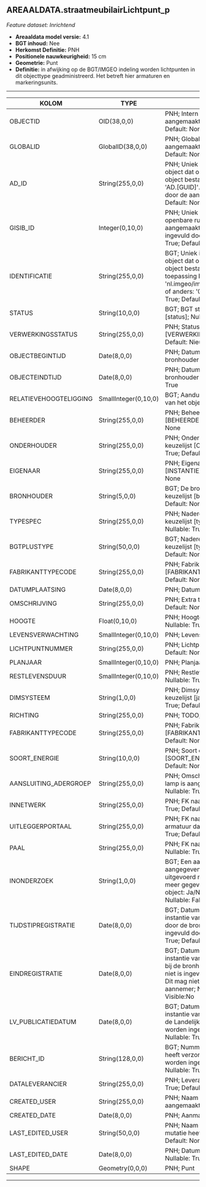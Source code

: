## AREAALDATA.straatmeubilairLichtpunt_p

*Feature dataset: Inrichtend*


* __Areaaldata model versie:__ 4.1
* __BGT inhoud:__ Nee
* __Herkomst Definitie:__ PNH
* __Positionele nauwkeurigheid:__ 15 cm
* __Geometrie:__ Punt
* __Definitie:__ in afwijking op de BGT/IMGEO indeling worden lichtpunten in dit objecttype geadministreerd. Het betreft hier armaturen en markeringsunits.

***

|KOLOM                               |TYPE          	         |DEFINITIE|
|------                              |----          	         |-----    |
|OBJECTID                            |OID(38,0,0)                |PNH; Intern ArcGIS Identificatienummer, aangemaakt door ArcGIS; Nullable: False; Default: None|
|GLOBALID                            |GlobalID(38,0,0)           |PNH; Global Unique Identifier,  aangemaakt door ArcGIS; Nullable: False; Default: None|
|AD_ID                               |String(255,0,0)            |PNH; Uniek identificatienummer voor het object dat onveranderlijk is zolang het object bestaat in Areaaldata: in format 'AD.[GUID]'. Dit moet worden ingevuld door de aannemer; Nullable: False; Default: None|
|GISIB_ID                            |Integer(0,10,0)            |PNH; Uniek Identificatienummer beheer openbare ruimte (GISIB), wordt aangemaakt in GISIB en mag niet worden ingevuld door de aannemer; Nullable: True; Default: None
|IDENTIFICATIE                       |String(255,0,0)            |BGT; Uniek identificatienummer voor het object dat onveranderlijk is zolang het object bestaat: bevat indien van toepassing BGT/IMKL ID in format 'nl.imgeo/imkl.bronhouderscode.LokaalID' of anders: '00000'.LokaalID; Nullable: True; Default: None|
|STATUS                              |String(10,0,0)             |BGT; BGT status van het object; keuzelijst [status]; Nullable: False; Default: bestaand|
|VERWERKINGSSTATUS                   |String(255,0,0)            |PNH; Status van de gegevens; keuzelijst [VERWERKINGSSTATUS]; Nullable: False; Default: Nieuw|
|OBJECTBEGINTIJD                     |Date(8,0,0)                |PNH; Datum waarop het object bij de bronhouder is ontstaan; Nullable: True|
|OBJECTEINDTIJD                      |Date(8,0,0)                |PNH; Datum waarop het object bij de bronhouder niet meer geldig is; Nullable: True|
|RELATIEVEHOOGTELIGGING              |SmallInteger(0,10,0)       |BGT; Aanduiding voor de relatieve hoogte van het object; Nullable: False; Default: 0|
|BEHEERDER                           |String(255,0,0)            |PNH; Beheerder van het object; keuzelijst [BEHEERDER]; Nullable: True; Default: None|
|ONDERHOUDER                         |String(255,0,0)            |PNH; Onderhouder van het object; keuzelijst [ONDERHOUDER]; Nullable: True; Default: None|
|EIGENAAR                            |String(255,0,0)            |PNH; Eigenaar van het object; keuzelijst [INSTANTIE]; Nullable: True; Default: None|
|BRONHOUDER                          |String(5,0,0)              |BGT; De bronhoudercode van het object; keuzelijst [bronhouder]; Nullable: False; Default: None|
|TYPESPEC                            |String(255,0,0)            |PNH; Nadere typering van het object; keuzelijst [typeSpecSTMLichtpunt]; Nullable: True; Default: None|
|BGTPLUSTYPE                         |String(50,0,0)             |BGT; Nadere type omschrijving in de BGT; keuzelijst [typeSTM]; Nullable: False; Default: None|
|FABRIKANTTYPECODE                   |String(255,0,0)            |PNH; Fabrikanttypecode; keuzelijst [FABRIKANT_TYPECODE]; Nullable: True; Default: None|
|DATUMPLAATSING                      |Date(8,0,0)                |PNH; Datum plaatsing; Nullable: True|
|OMSCHRIJVING                        |String(255,0,0)            |PNH; Extra toelichting; Nullable: True; Default: None|
|HOOGTE                              |Float(0,10,0)              |PNH; Hoogte van het lichtpunt in meter; Nullable: True|
|LEVENSVERWACHTING                   |SmallInteger(0,10,0)       |PNH; Levensverwachting; Nullable: True|
|LICHTPUNTNUMMER                     |String(255,0,0)            |PNH; Lichtpuntnummer ; Nullable: True; Default: None|
|PLANJAAR                            |SmallInteger(0,10,0)       |PNH; Planjaar; Nullable: True|
|RESTLEVENSDUUR                      |SmallInteger(0,10,0)       |PNH; Restlevensduur in maanden; Nullable: True; Default: None|
|DIMSYSTEEM                          |String(1,0,0)              |PNH; Dimsysteem: Ja/Nee/Onbekend; keuzelijst [jaNeeOnbekend]; Nullable: True; Default: O|
|RICHTING                            |String(255,0,0)            |PNH; TODO; Nullable: True; Default: None|
|FABRIKANTTYPECODE                   |String(255,0,0)            |PNH; Fabrikanttypecode; keuzelijst [FABRIKANT_TYPECODE]; Nullable: True; Default: None|
|SOORT_ENERGIE                       |String(10,0,0)             |PNH; Soort energie; keuzelijst [SOORT_ENERGIE]; Nullable: True; Default: None|
|AANSLUITING_ADERGROEP               |String(255,0,0)            |PNH; Omschrijving op welke adergroep lamp is aangesloten bv L2-12L125-GR1; Nullable: True; Default: None|
|INNETWERK                           |String(255,0,0)            |PNH; FK naar utiliteitsNet_tbl; Nullable: True; Default: None|
|UITLEGGERPORTAAL                    |String(255,0,0)            |PNH; FK naar uitleggerPortaal_l; als armatuur daarop is gemonteerd; Nullable: True; Default: None|
|PAAL                                |String(255,0,0)            |PNH; FK naar paalDraagconstructie_p; Nullable: True; Default: None|
|INONDERZOEK                         |String(1,0,0)              |BGT; Een aanduiding waarmee wordt aangegeven dat een onderzoek wordt uitgevoerd naar de juistheid van een of meer gegevens van het betreffende object: Ja/Nee; keuzelijst [jaNee]; Nullable: False; Default: N; Visible:No|
|TIJDSTIPREGISTRATIE                 |Date(8,0,0)                |BGT; Datum en tijdstip waarop deze instantie van het object is opgenomen door de bronhouder. Dit mag niet worden ingevuld door de aannemer; Nullable: True; Default: None; Visible:No|
|EINDREGISTRATIE                     |Date(8,0,0)                |BGT; Datum en tijdstip waarop deze instantie van het object niet meer geldig is bij de bronhouder. Wanneer deze waarde niet is ingevuld is de instantie nog geldig. Dit mag niet worden ingevuld door de aannemer; Nullable: True; Default: None; Visible:No|
|LV_PUBLICATIEDATUM                  |Date(8,0,0)                |BGT; Datum en tijdstip waarop deze instantie van het object is opgenomen in de Landelijke Voorziening. Dit mag niet worden ingevuld door de aannemer; Nullable: True; Default: None; Visible:No|
|BERICHT_ID                          |String(128,0,0)            |BGT; Nummer van het bericht dat PNH heeft verzonden naar LV. Dit mag niet worden ingevuld door de aannemer; Nullable: True; Default: None; Visible:No|
|DATALEVERANCIER                     |String(255,0,0)            |PNH; Leverancier van de data; Nullable: True; Default: None|
|CREATED_USER                        |String(255,0,0)            |PNH; Naam van gebruiker die de rij heeft aangemaakt; Nullable: True; Default: None|
|CREATED_DATE                        |Date(8,0,0)                |PNH; Aanmaakdatum; Nullable: True|
|LAST_EDITED_USER                    |String(50,0,0)             |PNH; Naam van gebruiker die de laatste mutatie heeft doorgevoerd; Nullable: True; Default: None|
|LAST_EDITED_DATE                    |Date(8,0,0)                |PNH; Datum van de laatste mutatie; Nullable: True|
|SHAPE                               |Geometry(0,0,0)            |PNH; Punt|


***
